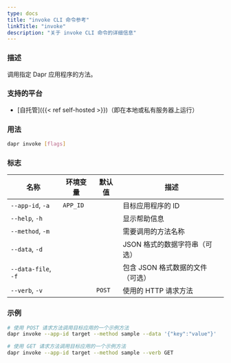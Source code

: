 ```yaml
---
type: docs
title: "invoke CLI 命令参考"
linkTitle: "invoke"
description: "关于 invoke CLI 命令的详细信息"
---
```


### 描述

调用指定 Dapr 应用程序的方法。

### 支持的平台

- [自托管]({{< ref self-hosted >}})（即在本地或私有服务器上运行）

### 用法

```bash
dapr invoke [flags]
```

### 标志

| 名称                | 环境变量             | 默认值 | 描述                                                   |
| ------------------- | -------------------- | ------- | ----------------------------------------------------- |
| `--app-id`, `-a`    | `APP_ID`             |         | 目标应用程序的 ID                                      |
| `--help`, `-h`      |                      |         | 显示帮助信息                                           |
| `--method`, `-m`    |                      |         | 需要调用的方法名称                                     |
| `--data`, `-d`      |                      |         | JSON 格式的数据字符串（可选）                           |
| `--data-file`, `-f` |                      |         | 包含 JSON 格式数据的文件（可选）                        |
| `--verb`, `-v`      |                      | `POST`  | 使用的 HTTP 请求方法                                   |

### 示例

```bash
# 使用 POST 请求方法调用目标应用的一个示例方法
dapr invoke --app-id target --method sample --data '{"key":"value"}'

# 使用 GET 请求方法调用目标应用的一个示例方法
dapr invoke --app-id target --method sample --verb GET
```

